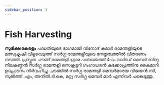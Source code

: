 ```yaml
---
sidebar_position: 3
---
```

# Fish Harvesting
**സുഭിക്ഷ കേരളം** പദ്ധതിയുടെ ഭാഗമായി വിനോദ് കുമാർ രാമന്തളിയുടെ മത്സ്യകൃഷി വിളവെടുത്ത് സർഗ്ഗ രാമന്തളിയുടെ നേതൃത്വത്തിൽ വിതരണം നടത്തി. പ്രസ്തുത ചടങ്ങ് രാമന്തളി ഗ്രാമ പഞ്ചായത്ത് 4-ാം വാർഡ് മെമ്പർ ബിന്ദു നീലകണ്ഠൻ സർഗ്ഗ രാമന്തളി സെക്രട്ടറി ഗംഗാധരൻ കക്കോപ്രത്തിനു കൈമാറി ഉദ്ഘാടനം നിർവഹിച്ചു. ചടങ്ങിൽ സർഗ്ഗ രാമന്തളി മെമ്പർമാരയ വിജയൻ.സി, സുജിത്ത് .എം, അനിൽ.ടി.കെ, മറ്റു സർഗ്ഗ മെമ്പർ മാർ എന്നിവർ പങ്കെടുത്തു.